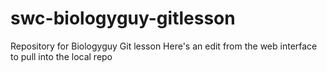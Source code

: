 # swc-biologyguy-gitlesson
Repository for Biologyguy Git lesson
Here's an edit from the web interface to pull into the local repo
